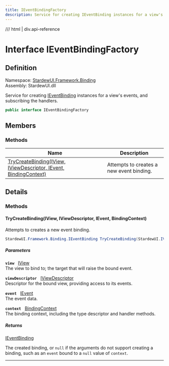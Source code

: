 ```yaml
---
title: IEventBindingFactory
description: Service for creating IEventBinding instances for a view's events, and subscribing the handlers.
---
```


<link rel="stylesheet" href="/StardewUI/stylesheets/reference.css" />

/// html | div.api-reference

# Interface IEventBindingFactory

## Definition

<div class="api-definition" markdown>

Namespace: [StardewUI.Framework.Binding](index.md)  
Assembly: StardewUI.dll  

</div>

Service for creating [IEventBinding](ieventbinding.md) instances for a view's events, and subscribing the handlers.

```cs
public interface IEventBindingFactory
```

## Members

### Methods

 | Name | Description |
| --- | --- |
| [TryCreateBinding(IView, IViewDescriptor, IEvent, BindingContext)](#trycreatebindingiview-iviewdescriptor-ievent-bindingcontext) | Attempts to creates a new event binding. | 

## Details

### Methods

#### TryCreateBinding(IView, IViewDescriptor, IEvent, BindingContext)

Attempts to creates a new event binding.

```cs
StardewUI.Framework.Binding.IEventBinding TryCreateBinding(StardewUI.IView view, StardewUI.Framework.Descriptors.IViewDescriptor viewDescriptor, StardewUI.Framework.Dom.IEvent event, StardewUI.Framework.Binding.BindingContext context);
```

##### Parameters

**`view`** &nbsp; [IView](../../iview.md)  
The view to bind to; the target that will raise the bound event.

**`viewDescriptor`** &nbsp; [IViewDescriptor](../descriptors/iviewdescriptor.md)  
Descriptor for the bound view, providing access to its events.

**`event`** &nbsp; [IEvent](../dom/ievent.md)  
The event data.

**`context`** &nbsp; [BindingContext](bindingcontext.md)  
The binding context, including the type descriptor and handler methods.

##### Returns

[IEventBinding](ieventbinding.md)

  The created binding, or `null` if the arguments do not support creating a binding, such as an `event` bound to a `null` value of `context`.

-----

